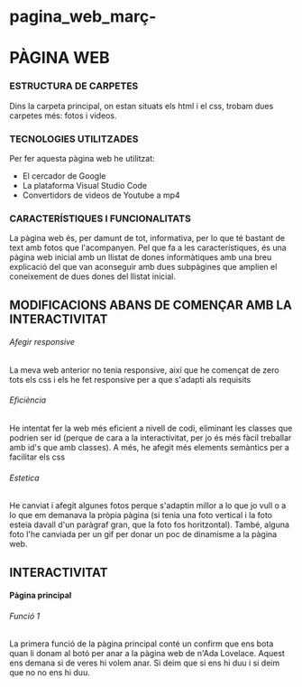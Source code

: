 # pagina_web_març-
# PÀGINA WEB
### ESTRUCTURA DE CARPETES
Dins la carpeta principal, on estan situats els html i el css, trobam dues carpetes més: fotos i videos.
### TECNOLOGIES UTILITZADES
Per fer aquesta pàgina web he utilitzat:
* El cercador de Google
* La plataforma Visual Studio Code
* Convertidors de videos de Youtube a mp4
### CARACTERÍSTIQUES I FUNCIONALITATS
La pàgina web és, per damunt de tot, informativa, per lo que té bastant de text amb fotos que l'acompanyen.
Pel que fa a les característiques, és una pàgina web inicial amb un llistat de dones informàtiques amb una breu explicació del que van aconseguir amb dues subpàgines que amplien el coneixement de dues dones del llistat inicial.


## MODIFICACIONS ABANS DE COMENÇAR AMB LA INTERACTIVITAT
###### Afegir responsive
La meva web anterior no tenia responsive, així que he començat de zero tots els css i els he fet responsive per a que s'adapti als requisits

###### Eficiència
He intentat fer la web més eficient a nivell de codi, eliminant les classes que podrien ser id (perque de cara a la interactivitat, per jo és més fàcil treballar amb id's que amb classes). 
A més, he afegit més elements semàntics per a facilitar els css

###### Estetica
He canviat i afegit algunes fotos perque s'adaptin millor a lo que jo vull o a lo que em demanava la pròpia pàgina (si tenia una foto vertical i la foto esteia davall d'un paràgraf gran, que la foto fos horitzontal).
També, alguna foto l'he canviada per un gif per donar un poc de dinamisme a la pàgina web.


## INTERACTIVITAT
#### Pàgina principal
###### Funció 1
La primera funció de la pàgina principal conté un confirm que ens bota quan li donam al botó per anar a la pàgina web de n'Ada Lovelace. Aquest ens demana si de veres hi volem anar. Si deim que si
ens hi duu i si deim que no no ens hi duu. 

######
